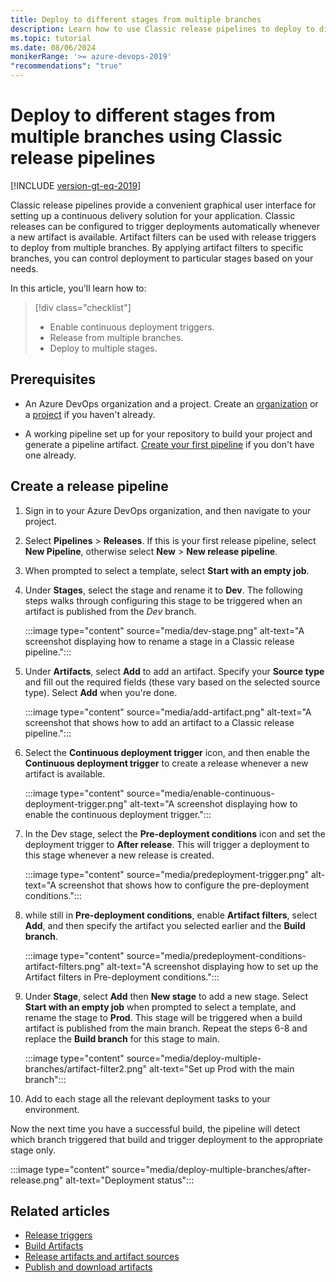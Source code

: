 ```yaml
---
title: Deploy to different stages from multiple branches
description: Learn how to use Classic release pipelines to deploy to different stages from multiple branches.
ms.topic: tutorial
ms.date: 08/06/2024
monikerRange: '>= azure-devops-2019'
"recommendations": "true"
---
```


# Deploy to different stages from multiple branches using Classic release pipelines

[!INCLUDE [version-gt-eq-2019](../../includes/version-gt-eq-2019.md)]

Classic release pipelines provide a convenient graphical user interface for setting up a continuous delivery solution for your application. Classic releases can be configured to trigger deployments automatically whenever a new artifact is available. Artifact filters can be used with release triggers to deploy from multiple branches. By applying artifact filters to specific branches, you can control deployment to particular stages based on your needs.

In this article, you'll learn how to: 

> [!div class="checklist"]  
> * Enable continuous deployment triggers.
> * Release from multiple branches.
> * Deploy to multiple stages.

## Prerequisites

- An Azure DevOps organization and a project. Create an [organization](../../organizations/accounts/create-organization.md) or a [project](../../organizations/projects/create-project.md#create-a-project) if you haven't already.

- A working pipeline set up for your repository to build your project and generate a pipeline artifact. [Create your first pipeline](../create-first-pipeline.md) if you don't have one already.

## Create a release pipeline

1. Sign in to your Azure DevOps organization, and then navigate to your project.

1. Select **Pipelines** > **Releases**. If this is your first release pipeline, select **New Pipeline**, otherwise select **New** > **New release pipeline**.

1. When prompted to select a template, select **Start with an empty job**.

1. Under **Stages**, select the stage and rename it to **Dev**. The following steps walks through configuring this stage to be triggered when an artifact is published from the *Dev* branch.

    :::image type="content" source="media/dev-stage.png" alt-text="A screenshot displaying how to rename a stage in a Classic release pipeline.":::

1. Under **Artifacts**, select **Add** to add an artifact. Specify your **Source type** and fill out the required fields (these vary based on the selected source type). Select **Add** when you're done.

    :::image type="content" source="media/add-artifact.png" alt-text="A screenshot that shows how to add an artifact to a Classic release pipeline.":::

1. Select the **Continuous deployment trigger** icon, and then enable the **Continuous deployment trigger** to create a release whenever a new artifact is available.

    :::image type="content" source="media/enable-continuous-deployment-trigger.png" alt-text="A screenshot displaying how to enable the continuous deployment trigger.":::

1. In the Dev stage, select the **Pre-deployment conditions** icon and set the deployment trigger to **After release**. This will trigger a deployment to this stage whenever a new release is created.

    :::image type="content" source="media/predeployment-trigger.png" alt-text="A screenshot that shows how to configure the pre-deployment conditions.":::

1. while still in **Pre-deployment conditions**, enable **Artifact filters**, select **Add**, and then specify the artifact you selected earlier and the **Build branch**.

    :::image type="content" source="media/predeployment-conditions-artifact-filters.png" alt-text="A screenshot displaying how to set up the Artifact filters in Pre-deployment conditions.":::




1. Under **Stage**, select **Add** then **New stage** to add a new stage. Select **Start with an empty job** when prompted to select a template, and rename the stage to **Prod**. This stage will be triggered when a build artifact is published from the main branch. Repeat the steps 6-8 and replace the **Build branch** for this stage to main.

    :::image type="content" source="media/deploy-multiple-branches/artifact-filter2.png" alt-text="Set up Prod with the main branch":::  

1. Add to each stage all the relevant deployment tasks to your environment.

Now the next time you have a successful build, the pipeline will detect which branch triggered that build and trigger deployment to the appropriate stage only.

:::image type="content" source="media/deploy-multiple-branches/after-release.png" alt-text="Deployment status":::  

## Related articles

- [Release triggers](triggers.md)
- [Build Artifacts](../artifacts/build-artifacts.md)
- [Release artifacts and artifact sources](../release/artifacts.md)
- [Publish and download artifacts](../artifacts/pipeline-artifacts.md)

